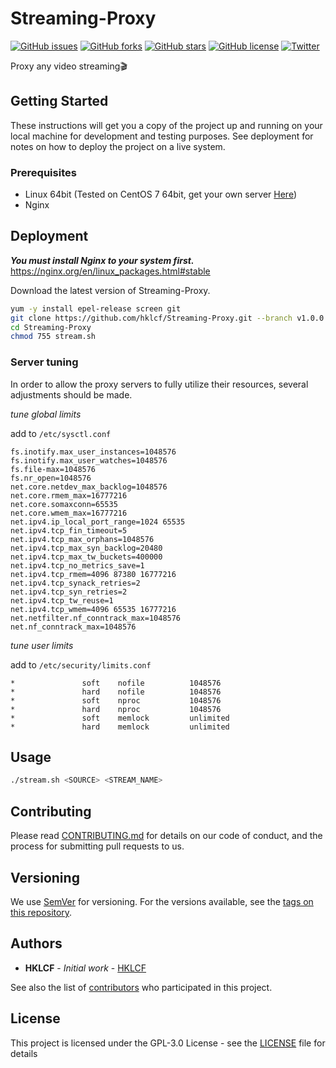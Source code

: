 # Streaming-Proxy
[![GitHub issues](https://img.shields.io/github/issues/hklcf/Streaming-Proxy.svg)](https://github.com/hklcf/Streaming-Proxy/issues)
[![GitHub forks](https://img.shields.io/github/forks/hklcf/Streaming-Proxy.svg)](https://github.com/hklcf/Streaming-Proxy/network)
[![GitHub stars](https://img.shields.io/github/stars/hklcf/Streaming-Proxy.svg)](https://github.com/hklcf/Streaming-Proxy/stargazers)
[![GitHub license](https://img.shields.io/github/license/hklcf/Streaming-Proxy.svg)](https://github.com/hklcf/Streaming-Proxy/blob/master/LICENSE)
[![Twitter](https://img.shields.io/twitter/url/https/github.com/hklcf/Streaming-Proxy.svg?style=social)](https://twitter.com/intent/tweet?text=Wow:&url=https%3A%2F%2Fgithub.com%2Fhklcf%2FStreaming-Proxy)

Proxy any video streaming🎬

## Getting Started
These instructions will get you a copy of the project up and running on your local machine for development and testing purposes. See deployment for notes on how to deploy the project on a live system.

### Prerequisites
- Linux 64bit (Tested on CentOS 7 64bit, get your own server [Here](https://m.do.co/c/f5dea4b5cce3))
- Nginx

## Deployment
***You must install Nginx to your system first.*** https://nginx.org/en/linux_packages.html#stable

Download the latest version of Streaming-Proxy.
```bash
yum -y install epel-release screen git
git clone https://github.com/hklcf/Streaming-Proxy.git --branch v1.0.0
cd Streaming-Proxy
chmod 755 stream.sh
```

### Server tuning
In order to allow the proxy servers to fully utilize their resources, several adjustments should be made.

*tune global limits*

add to `/etc/sysctl.conf`
```
fs.inotify.max_user_instances=1048576
fs.inotify.max_user_watches=1048576
fs.file-max=1048576
fs.nr_open=1048576
net.core.netdev_max_backlog=1048576
net.core.rmem_max=16777216
net.core.somaxconn=65535
net.core.wmem_max=16777216
net.ipv4.ip_local_port_range=1024 65535
net.ipv4.tcp_fin_timeout=5
net.ipv4.tcp_max_orphans=1048576
net.ipv4.tcp_max_syn_backlog=20480
net.ipv4.tcp_max_tw_buckets=400000
net.ipv4.tcp_no_metrics_save=1
net.ipv4.tcp_rmem=4096 87380 16777216
net.ipv4.tcp_synack_retries=2
net.ipv4.tcp_syn_retries=2
net.ipv4.tcp_tw_reuse=1
net.ipv4.tcp_wmem=4096 65535 16777216
net.netfilter.nf_conntrack_max=1048576
net.nf_conntrack_max=1048576
```

*tune user limits*

add to `/etc/security/limits.conf`
```
*               soft    nofile          1048576
*               hard    nofile          1048576
*               soft    nproc           1048576
*               hard    nproc           1048576
*               soft    memlock         unlimited
*               hard    memlock         unlimited
```

## Usage
```bash
./stream.sh <SOURCE> <STREAM_NAME>
```

## Contributing
Please read [CONTRIBUTING.md](CONTRIBUTING.md) for details on our code of conduct, and the process for submitting pull requests to us.

## Versioning
We use [SemVer](https://semver.org/) for versioning. For the versions available, see the [tags on this repository](https://github.com/hklcf/Streaming-Proxy/tags).

## Authors
* **HKLCF** - *Initial work* - [HKLCF](https://github.com/hklcf)

See also the list of [contributors](https://github.com/hklcf/Streaming-Proxy/contributors) who participated in this project.

## License
This project is licensed under the GPL-3.0 License - see the [LICENSE](LICENSE) file for details
